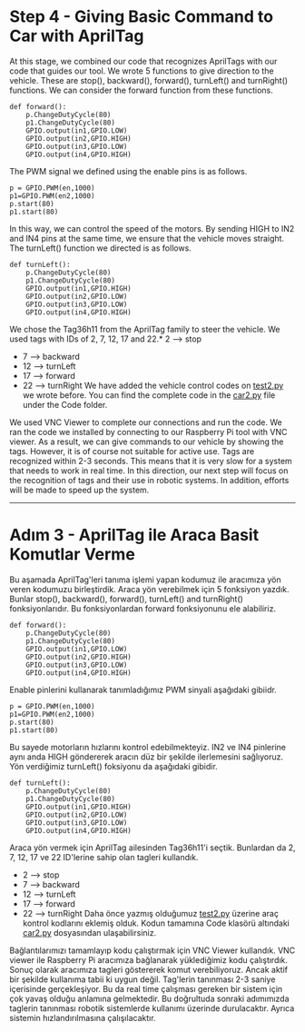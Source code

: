 # Step 4 - Giving Basic Command to Car with AprilTag
At this stage, we combined our code that recognizes AprilTags with our code that guides our tool. We wrote 5 functions to give direction to the vehicle. These are stop(), backward(), forward(), turnLeft() and turnRight() functions. We can consider the forward function from these functions.
```
def forward():
    p.ChangeDutyCycle(80)
    p1.ChangeDutyCycle(80)
    GPIO.output(in1,GPIO.LOW)
    GPIO.output(in2,GPIO.HIGH)
    GPIO.output(in3,GPIO.LOW)
    GPIO.output(in4,GPIO.HIGH)
```
The PWM signal we defined using the enable pins is as follows.
```
p = GPIO.PWM(en,1000)
p1=GPIO.PWM(en2,1000)
p.start(80)
p1.start(80)
```
In this way, we can control the speed of the motors. By sending HIGH to IN2 and IN4 pins at the same time, we ensure that the vehicle moves straight. The turnLeft() function we directed is as follows.
```
def turnLeft():
    p.ChangeDutyCycle(80)
    p1.ChangeDutyCycle(80)
    GPIO.output(in1,GPIO.HIGH)
    GPIO.output(in2,GPIO.LOW)
    GPIO.output(in3,GPIO.LOW)
    GPIO.output(in4,GPIO.HIGH)
```
We chose the Tag36h11 from the AprilTag family to steer the vehicle. We used tags with IDs of 2, 7, 12, 17 and 22.* 2 --> stop
* 7 --> backward
* 12 --> turnLeft
* 17 --> forward
* 22 --> turnRight
We have added the vehicle control codes on [test2.py](https://github.com/fux00/ApriltagExperiment/blob/main/Code/test2.py) we wrote before.
You can find the complete code in the [car2.py](https://github.com/fux00/ApriltagExperiment/blob/main/Code/car2.py) file under the Code folder.

We used VNC Viewer to complete our connections and run the code. We ran the code we installed by connecting to our Raspberry Pi tool with VNC viewer. As a result, we can give commands to our vehicle by showing the tags. However, it is of course not suitable for active use. Tags are recognized within 2-3 seconds. This means that it is very slow for a system that needs to work in real time. In this direction, our next step will focus on the recognition of tags and their use in robotic systems. In addition, efforts will be made to speed up the system.

------
# Adım 3 - AprilTag ile Araca Basit Komutlar Verme
Bu aşamada AprilTag'leri tanıma işlemi yapan kodumuz ile aracımıza yön veren kodumuzu birleştirdik. Araca yön verebilmek için 5 fonksiyon yazdık. Bunlar stop(), backward(), forward(), turnLeft() and turnRight() fonksiyonlarıdır. Bu fonksiyonlardan forward fonksiyonunu ele alabiliriz.
```
def forward():
    p.ChangeDutyCycle(80)
    p1.ChangeDutyCycle(80)
    GPIO.output(in1,GPIO.LOW)
    GPIO.output(in2,GPIO.HIGH)
    GPIO.output(in3,GPIO.LOW)
    GPIO.output(in4,GPIO.HIGH)
```
Enable pinlerini kullanarak tanımladığımız PWM sinyali aşağıdaki gibiidr.
```
p = GPIO.PWM(en,1000)
p1=GPIO.PWM(en2,1000)
p.start(80)
p1.start(80)
```
Bu sayede motorların hızlarını kontrol edebilmekteyiz. IN2 ve IN4 pinlerine aynı anda HIGH göndererek aracın düz bir şekilde ilerlemesini sağlıyoruz. Yön verdiğimiz turnLeft() foksiyonu da aşağıdaki gibidir.
```
def turnLeft():
    p.ChangeDutyCycle(80)
    p1.ChangeDutyCycle(80)
    GPIO.output(in1,GPIO.HIGH)
    GPIO.output(in2,GPIO.LOW)
    GPIO.output(in3,GPIO.LOW)
    GPIO.output(in4,GPIO.HIGH)
```
Araca yön vermek için AprilTag ailesinden Tag36h11'i seçtik. Bunlardan da 2, 7, 12, 17 ve 22 ID'lerine sahip olan tagleri kullandık.
* 2 --> stop
* 7 --> backward
* 12 --> turnLeft
* 17 --> forward
* 22 --> turnRight
Daha önce yazmış olduğumuz [test2.py](https://github.com/fux00/ApriltagExperiment/blob/main/Code/test2.py) üzerine araç kontrol kodlarını eklemiş olduk.
Kodun tamamına Code klasörü altındaki [car2.py](https://github.com/fux00/ApriltagExperiment/blob/main/Code/car2.py) dosyasından ulaşabilirsiniz. 

Bağlantılarımızı tamamlayıp kodu çalıştırmak için VNC Viewer kullandık. VNC viewer ile Raspberry Pi aracımıza bağlanarak yüklediğimiz kodu çalıştırdık. Sonuç olarak aracımıza tagleri göstererek komut verebiliyoruz. Ancak aktif bir şekilde kullanıma tabii ki uygun değil. Tag'lerin tanınması 2-3 saniye içerisinde gerçekleşiyor. Bu da real time çalışması gereken bir sistem için çok yavaş olduğu anlamına gelmektedir. Bu doğrultuda sonraki adımımızda taglerin tanınması robotik sistemlerde kullanımı üzerinde durulacaktır. Ayrıca sistemin hızlandırılmasına çalışılacaktır. 
